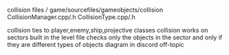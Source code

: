 collision files / game/sourcefiles/gameobjects/collision
    CollisionManager.cpp/.h
    CollisionType.cpp/.h
    
collision ties to player,enemy,ship,projective classes
collision works on sectors built in the level file
    checks only the objects in the sector and only if they are different types of objects
diagram in discord off-topic
